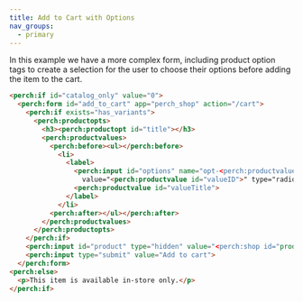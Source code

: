 ```yaml
---
title: Add to Cart with Options
nav_groups:
  - primary
---
```


In this example we have a more complex form, including product option tags to create a selection for the user to choose their options before adding the item to the cart.

```html
<perch:if id="catalog_only" value="0">
  <perch:form id="add_to_cart" app="perch_shop" action="/cart">
    <perch:if exists="has_variants">
      <perch:productopts>
        <h3><perch:productopt id="title"></h3>
        <perch:productvalues>
          <perch:before><ul></perch:before>
            <li>
              <label>
                <perch:input id="options" name="opt-<perch:productvalue id="optionID">[]"
                  value="<perch:productvalue id="valueID">" type="radio" required="required">
                <perch:productvalue id="valueTitle">
              </label>
            </li>
          <perch:after></ul></perch:after>
        </perch:productvalues>
      </perch:productopts>
    </perch:if>
    <perch:input id="product" type="hidden" value="<perch:shop id="productID" type="hidden" env-autofill="false">">
    <perch:input type="submit" value="Add to cart">
  </perch:form>
<perch:else>
  <p>This item is available in-store only.</p>
</perch:if>
```
